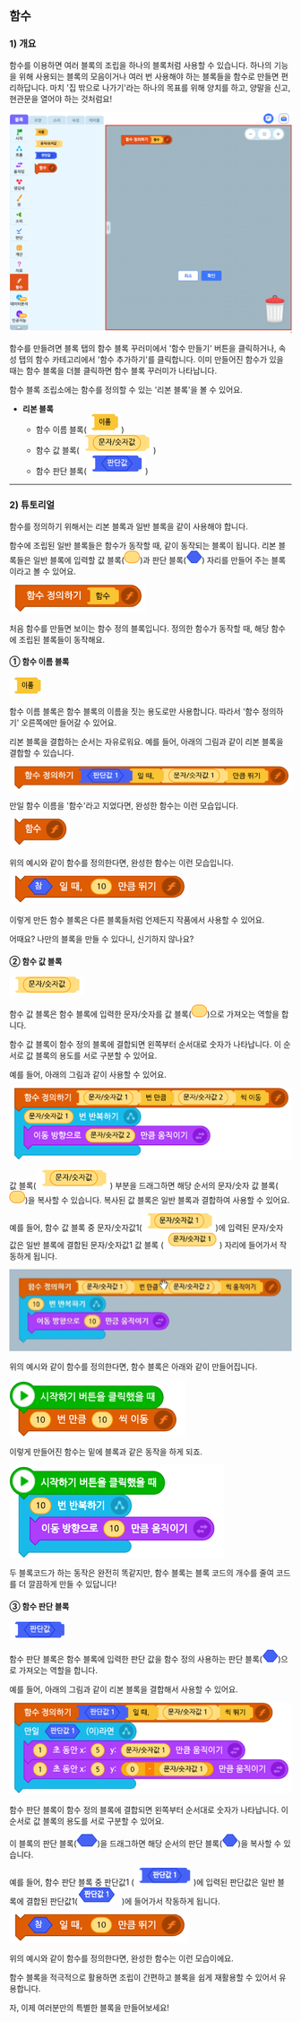 ## 함수



### 1) 개요

함수를 이용하면 여러 블록의 조립을 하나의 블록처럼 사용할 수 있습니다. 하나의 기능을 위해 사용되는 블록의 모음이거나 여러 번 사용해야 하는 블록들을 함수로 만들면 편리하답니다.
마치 '집 밖으로 나가기'라는 하나의 목표를 위해 양치를 하고, 양말을 신고, 현관문을 열어야 하는 것처럼요!



![main-func-assembly-space](images/window/main-func-assembly-space.png)



함수를 만들려면 블록 탭의 함수 블록 꾸러미에서 '함수 만들기' 버튼을 클릭하거나, 속성 탭의 함수 카테고리에서 '함수 추가하기'를 클릭합니다. 이미 만들어진 함수가 있을 때는 함수 블록을 더블 클릭하면 함수 블록 꾸러미가 나타납니다.

함수 블록 조립소에는 함수를 정의할 수 있는 '리본 블록'을 볼 수 있어요.

+ **리본 블록**
  + 함수 이름 블록(![block-function-02](images/block-function-02.png))
  + 함수 값 블록(![block-function-03](images/block-function-03.png))
  + 함수 판단 블록(![block-function-04](images/block-function-04.png))



-----



### 2) 튜토리얼

함수를 정의하기 위해서는 리본 블록과 일반 블록을 같이 사용해야 합니다.

함수에 조립된 일반 블록들은 함수가 동작할 때, 같이 동작되는 블록이 됩니다. 리본 블록들은 일반 블록에 입력할 값 블록(<img src="images/icon/value.png" alt="value" style="zoom:50%;" />)과 판단 블록(<img src="images/icon/decision.png" style="zoom:50%;" />) 자리를 만들어 주는 블록이라고 볼 수 있어요.



![block-function-define](images/block-function-define.png)



처음 함수를 만들면 보이는 함수 정의 블록입니다. 정의한 함수가 동작할 때, 해당 함수에 조립된 블록들이 동작해요.





#### ① 함수 이름 블록



![block-function-02](images/block-function-02.png)



함수 이름 블록은 함수 블록의 이름을 짓는 용도로만 사용합니다. 따라서 '함수 정의하기' 오른쪽에만 들어갈 수 있어요.

리본 블록을 결합하는 순서는 자유로워요. 예를 들어, 아래의 그림과 같이 리본 블록을 결합할 수 있습니다.



![block-function-define-example](images/block-function-define-example.png)



만일 함수 이름을 '함수'라고 지었다면, 완성한 함수는 이런 모습입니다.



![block-function-01](images/block-function-01.png)



위의 예시와 같이 함수를 정의한다면, 완성한 함수는 이런 모습입니다.



![block-function-example](images/block-function-example.png)



이렇게 만든 함수 블록은 다른 블록들처럼 언제든지 작품에서 사용할 수 있어요.

어때요? 나만의 블록을 만들 수 있다니, 신기하지 않나요?





#### ② 함수 값 블록



![block-function-03](images/block-function-03.png)



함수 값 블록은 함수 블록에 입력한 문자/숫자를 값 블록(<img src="images/icon/value.png" alt="value" style="zoom:50%;" />)으로 가져오는 역할을 합니다.

함수 값 블록이 함수 정의 블록에 결합되면 왼쪽부터 순서대로 숫자가 나타납니다. 이 순서로 값 블록의 용도를 서로 구분할 수 있어요.

예를 들어, 아래의 그림과 같이 사용할 수 있어요.



![block-function-03-1-example](images/block-function-03-1-example.png)



값 블록(![block-function-03](images/block-function-03.png)) 부분을 드래그하면 해당 순서의 문자/숫자 값 블록(<img src="images/icon/value.png" alt="value" style="zoom:50%;" />)을 복사할 수 있습니다. 복사된 값 블록은 일반 블록과 결합하여 사용할 수 있어요.

예를 들어, 함수 값 블록 중  문자/숫자값1(<img src="images/block-function-03-1-example-0-1.png" alt="block-function-03-1-example-0-1" style="zoom:90%;" />)에 입력된 문자/숫자 값은 일반 블록에 결합된 문자/숫자값1 값 블록 (<img src="images/block-function-03-1-example-0-2.png" alt="block-function-03-1-example-0-2" style="zoom:90%;" />) 자리에 들어가서 작동하게 됩니다.



![function-drag-example](images\window\function-drag-example.gif)



위의 예시와 같이 함수를 정의한다면, 함수 블록은 아래와 같이 만들어집니다.



![block-function-03-1-example-1](images/block-function-03-1-example-1.png)



이렇게 만들어진 함수는 밑에 블록과 같은 동작을 하게 되죠. 



![block-function-03-1-example-2](images/block-function-03-1-example-2.png)



두 블록코드가 하는 동작은 완전히 똑같지만, 함수 블록는 블록 코드의 개수를 줄여 코드를 더 깔끔하게 만들 수 있답니다!





#### ③ 함수 판단 블록



![block-function-04](images/block-function-04.png)



함수 판단 블록은 함수 블록에 입력한 판단 값을 함수 정의 사용하는 판단 블록(<img src="images/icon/decision.png" style="zoom:50%;" />)으로 가져오는 역할을 합니다.

예를 들어, 아래의 그림과 같이 리본 블록을 결합해서 사용할 수 있어요.



![block-function-04-2](images/block-function-04-2.png)



함수 판단 블록이 함수 정의 블록에 결합되면 왼쪽부터 순서대로 숫자가 나타납니다. 이 순서로 값 블록의 용도를 서로 구분할 수 있어요.

이 블록의 판단 블록(<img src="images/icon/decision-long.png" style="zoom:50%;" />)을 드래그하면 해당 순서의 판단 블록(<img src="images/icon/decision.png" style="zoom:50%;" />)을 복사할 수 있습니다.

예를 들어, 함수 판단 블록 중 판단값1 (<img src="images/block-function-04-2-2.png" alt="block-function-04-2-2" style="zoom:90%;" />)에 입력된 판단값은 일반 블록에 결합된 판단값1(<img src="images/block-function-04-2-1.png" alt="block-function-04-2-1"/>)에 들어가서 작동하게 됩니다.



![block-function-example](images/block-function-example.png)



위의 예시와 같이 함수를 정의한다면, 완성한 함수는 이런 모습이에요.



함수 블록을 적극적으로 활용하면 조립이 간편하고 블록을 쉽게 재활용할 수 있어서 유용합니다.

자, 이제 여러분만의 특별한 블록을 만들어보세요!